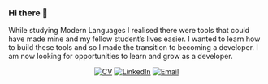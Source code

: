 ### Hi there 👋


While studying Modern Languages I realised there were tools that could have made mine and my fellow student’s lives easier. I wanted to learn how to build these tools and so I made the transition to becoming a developer. I am now looking for opportunities to learn and grow as a developer.


<div align='center'>
  
<!-- [![Portfolio]](http://www.connorworthington.com) -->
[![CV]](https://github.com/CRTW26/CV)
[![LinkedIn]](https://www.linkedin.com/in/connor-worthington-83b350131/)
[![Email]](mailto:worthington.connor@gmail.com)

</div>

[CV]: https://img.shields.io/badge/-CV-blueviolet?style=for-the-badge
[linkedin]: https://img.shields.io/badge/LinkedIn-%232A6AC7?style=for-the-badge&logo=linkedin
[email]: https://img.shields.io/badge/Email-%23D14836?style=for-the-badge&logo=gmail&logoColor=white
[github]: https://img.shields.io/badge/GitHub-%23181717?style=for-the-badge&logo=github&logoColor=white
[Portfolio]: https://img.shields.io/badge/-Portfolio-brightgreen?style=for-the-badge
